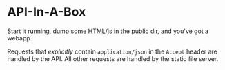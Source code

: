 API-In-A-Box
============

Start it running, dump some HTML/js in the public dir, and you've got a webapp.

Requests that *explicitly* contain `application/json` in the `Accept` header are handled by the API.  All other requests are handled by the static file server.
